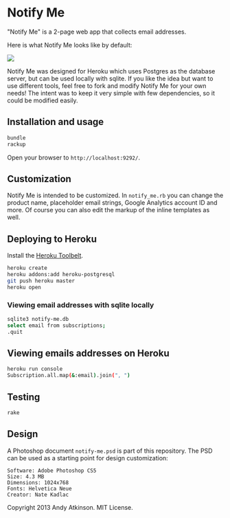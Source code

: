 # Notify Me
"Notify Me" is a 2-page web app that collects email addresses. 

Here is what Notify Me looks like by default:

<img src='https://github.com/andyatkinson/notify-me/raw/master/public/screenshot.png' />

Notify Me was designed for Heroku which uses Postgres as the database server, but can be used locally with sqlite. If you like the idea but want to use different tools, feel free to fork and modify Notify Me for your own needs! The intent was to keep it very simple with few dependencies, so it could be modified easily.

## Installation and usage

``` bash
bundle
rackup
```

Open your browser to `http://localhost:9292/`.
 
## Customization
Notify Me is intended to be customized. In `notify_me.rb` you can change the product name, placeholder email strings, Google Analytics account ID and more. Of course you can also edit the markup of the inline templates as well. 

## Deploying to Heroku
Install the [Heroku Toolbelt](https://toolbelt.heroku.com/).

``` bash
heroku create
heroku addons:add heroku-postgresql
git push heroku master
heroku open
```

### Viewing email addresses with sqlite locally

``` bash
sqlite3 notify-me.db
select email from subscriptions;
.quit
```

## Viewing emails addresses on Heroku
    
``` bash
heroku run console
Subscription.all.map(&:email).join(", ")
```

## Testing

``` bash
rake
```

## Design 
A Photoshop document `notify-me.psd` is part of this repository. The PSD can be used as a starting point for design customization:

    Software: Adobe Photoshop CS5
    Size: 4.3 MB
    Dimensions: 1024x768
    Fonts: Helvetica Neue
    Creator: Nate Kadlac

Copyright 2013 Andy Atkinson. MIT License.
